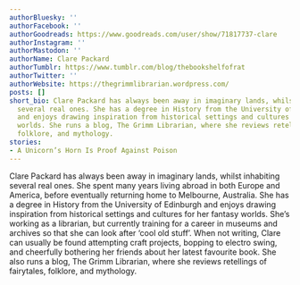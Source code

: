 ```yaml
---
authorBluesky: ''
authorFacebook: ''
authorGoodreads: https://www.goodreads.com/user/show/71817737-clare
authorInstagram: ''
authorMastodon: ''
authorName: Clare Packard
authorTumblr: https://www.tumblr.com/blog/thebookshelfofrat
authorTwitter: ''
authorWebsite: https://thegrimmlibrarian.wordpress.com/
posts: []
short_bio: Clare Packard has always been away in imaginary lands, whilst inhabiting
  several real ones. She has a degree in History from the University of Edinburgh
  and enjoys drawing inspiration from historical settings and cultures for her fantasy
  worlds. She runs a blog, The Grimm Librarian, where she reviews retellings of fairytales,
  folklore, and mythology.
stories:
- A Unicorn’s Horn Is Proof Against Poison
---
```


Clare Packard has always been away in imaginary lands, whilst inhabiting several real ones. She spent many years living abroad in both Europe and America, before eventually returning home to Melbourne, Australia. She has a degree in History from the University of Edinburgh and enjoys drawing inspiration from historical settings and cultures for her fantasy worlds. She’s working as a librarian, but currently training for a career in museums and archives so that she can look after ‘cool old stuff’. When not writing, Clare can usually be found attempting craft projects, bopping to electro swing, and cheerfully bothering her friends about her latest favourite book. She also runs a blog, The Grimm Librarian, where she reviews retellings of fairytales, folklore, and mythology.